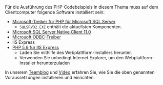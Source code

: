 
Für die Ausführung des PHP-Codebeispiels in diesem Thema muss auf dem Clientcomputer folgende Software installiert sein:

* [Microsoft-Treiber für PHP für Microsoft SQL Server](http://www.microsoft.com/download/details.aspx?id=20098)
  * `SQLSRV32.EXE` enthält die aktuellsten Komponenten.
* [Microsoft SQL Server Native Client 11.0](http://www.microsoft.com/download/details.aspx?id=36434)
* [Microsoft ODBC-Treiber](https://www.microsoft.com/de-DE/download/details.aspx?id=36434)
* IIS Express
* [PHP 5.6 für IIS Express](http://www.microsoft.com/web/downloads/platform.aspx)
  * Laden Sie mithilfe des Webplattform-Installers herunter.
  * Verwenden Sie unbedingt Internet Explorer, um den Webplattform-Installer herunterzuladen

In unserem [Teamblog](http://blogs.msdn.com/b/sqlphp/archive/2015/05/11/getting-started-with-php-and-microsoft-sql-server.aspx) und [Video](https://www.youtube.com/watch?v=0oCjiRK_tUk) erfahren Sie, wie Sie die oben genannten Voraussetzungen installieren und einrichten.

<!--
This include file is probably used in the following topics:
sql-database-develop-php-simple-windows.md
sql-database-develop-php-retry-windows.md

MightyPen = genemi
meet-bhagdev
DateOfLatestFreshnessVerification = 2015-07-10
DateOfLatestContentUpdate = 2015-07-10
-->

<!---HONumber=AcomDC_0330_2016-->